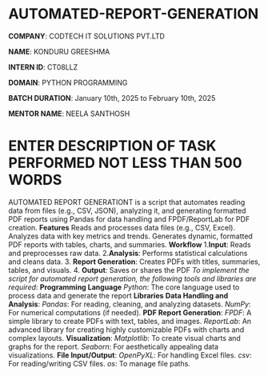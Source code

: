 # AUTOMATED-REPORT-GENERATION

**COMPANY**: CODTECH IT SOLUTIONS PVT.LTD

**NAME**: KONDURU GREESHMA

**INTERN ID**: CT08LLZ

**DOMAIN**: PYTHON PROGRAMMING

**BATCH DURATION**: January 10th, 2025 to February 10th, 2025

**MENTOR NAME**: NEELA SANTHOSH

# ENTER DESCRIPTION OF TASK PERFORMED NOT LESS THAN 500 WORDS

 AUTOMATED REPORT GENERATIONT is a script that automates reading data from files (e.g., CSV, JSON), analyzing it, and generating formatted PDF reports using Pandas for data handling and FPDF/ReportLab for PDF creation.
**Features**
 Reads and processes data files (e.g., CSV, Excel).
 Analyzes data with key metrics and trends.
 Generates dynamic, formatted PDF reports with tables, charts, and summaries.
**Workflow**
1.**Input**: Reads and preprocesses raw data.
2.**Analysis**: Performs statistical calculations and cleans data.
3. **Report Generation**: Creates PDFs with titles, summaries, tables, and visuals.
4. **Output**: Saves or shares the PDF
*To implement the script for automated report generation, the following tools and libraries are required*:
**Programming Language**
*Python*: The core language used to process data and generate the report
**Libraries**
**Data Handling and Analysis**:
*Pandas*: For reading, cleaning, and analyzing datasets.
*NumPy*: For numerical computations (if needed).
**PDF Report Generation**:
*FPDF*: A simple library to create PDFs with text, tables, and images.
*ReportLab*: An advanced library for creating highly customizable PDFs with charts and complex layouts.
**Visualization**:
*Matplotlib*: To create visual charts and graphs for the report.
*Seaborn*: For aesthetically appealing data visualizations.
**File Input/Output**:
*OpenPyXL*: For handling Excel files.
*csv*: For reading/writing CSV files.
*os*: To manage file paths.
